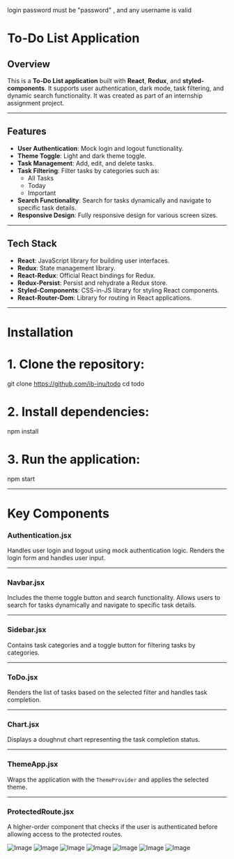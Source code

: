login password must be "password" , and any username is valid 


# To-Do List Application

## Overview
This is a **To-Do List application** built with **React**, **Redux**, and **styled-components**. It supports user authentication, dark mode, task filtering, and dynamic search functionality. It was created as part of an internship assignment project.

---




## Features
- **User Authentication**: Mock login and logout functionality.
- **Theme Toggle**: Light and dark theme toggle.
- **Task Management**: Add, edit, and delete tasks.
- **Task Filtering**: Filter tasks by categories such as:
  - All Tasks
  - Today
  - Important
- **Search Functionality**: Search for tasks dynamically and navigate to specific task details.
- **Responsive Design**: Fully responsive design for various screen sizes.

---

## Tech Stack
- **React**: JavaScript library for building user interfaces.
- **Redux**: State management library.
- **React-Redux**: Official React bindings for Redux.
- **Redux-Persist**: Persist and rehydrate a Redux store.
- **Styled-Components**: CSS-in-JS library for styling React components.
- **React-Router-Dom**: Library for routing in React applications.

---

# Installation

# 1. Clone the repository:
git clone https://github.com/ib-inu/todo
cd todo

# 2. Install dependencies:
npm install

# 3. Run the application:
npm start









-----------------





# Key Components

### **Authentication.jsx**
Handles user login and logout using mock authentication logic. Renders the login form and handles user input.

---

### **Navbar.jsx**
Includes the theme toggle button and search functionality. Allows users to search for tasks dynamically and navigate to specific task details.

---

### **Sidebar.jsx**
Contains task categories and a toggle button for filtering tasks by categories.

---

### **ToDo.jsx**
Renders the list of tasks based on the selected filter and handles task completion.

---

### **Chart.jsx**
Displays a doughnut chart representing the task completion status.

---

### **ThemeApp.jsx**
Wraps the application with the `ThemeProvider` and applies the selected theme.

---

### **ProtectedRoute.jsx**
A higher-order component that checks if the user is authenticated before allowing access to the protected routes.



![Image](https://github.com/user-attachments/assets/360a7451-2961-42d8-9b75-8b55733d086a)
![Image](https://github.com/user-attachments/assets/bcfc170f-3edf-4bd3-8019-e01b6f3ea7cb)
![Image](https://github.com/user-attachments/assets/b7643830-14c2-4f3a-ae86-e674f86111a8)
![Image](https://github.com/user-attachments/assets/1e7da12a-169a-42e9-b557-6b70e2c9bfe5)
![Image](https://github.com/user-attachments/assets/b461d6e0-41dd-4757-9e2d-6f9a3c252040)
![Image](https://github.com/user-attachments/assets/bf5141d2-a6fe-4a43-85ea-fb8da5b72004)
![Image](https://github.com/user-attachments/assets/8328186b-7c8c-4774-9cc2-640783c0da5b)


